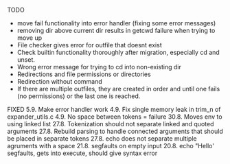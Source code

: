TODO
- move fail functionality into error handler (fixing some error messages)
- removing dir above current dir results in getcwd failure when trying to move up
- File checker gives error for outfile that doesnt exist
- Check builtin functionality thoroughly after migration, especially cd and unset.
- Wrong error message for trying to cd into non-existing dir
- Redirections and file permissions or directories
- Redirection without command
- If there are multiple outfiles, they are created in order and until one fails (no permissions) or the last one is reached.

FIXED
5.9. Make error handler work
4.9. Fix single memory leak in trim_n of expander_utils.c
4.9. No space between tokens = failure
30.8. Moves env to using linked list
27.8. Tokenization should not separate linked and quoted arguments
27.8. Rebuild parsing to handle connected arguments that should be placed in separate tokens
27.8. echo does not separate multiple agruments with a space
21.8. segfaults on empty input
20.8. echo "Hello' segfaults, gets into execute, should give syntax error
